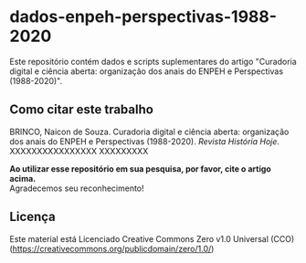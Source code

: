# dados-enpeh-perspectivas-1988-2020
Este repositório contém dados e scripts suplementares do artigo "Curadoria digital e ciência aberta: organização dos anais do ENPEH e Perspectivas (1988-2020)". 

## **Como citar este trabalho**

BRINCO, Naicon de Souza. Curadoria digital e ciência aberta: organização dos anais do ENPEH e Perspectivas (1988-2020). _Revista História Hoje_. XXXXXXXXXXXXXXXX  XXXXXXXXX

**Ao utilizar esse repositório em sua pesquisa, por favor, cite o artigo acima.**   
Agradecemos seu reconhecimento!

## **Licença**

Este material está Licenciado Creative Commons Zero v1.0 Universal (CCO)(https://creativecommons.org/publicdomain/zero/1.0/)
